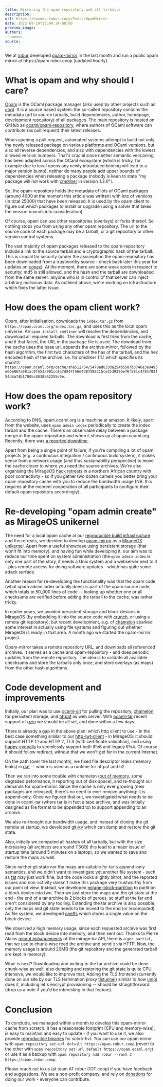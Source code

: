 ```yaml
---
title: Mirroring the opam repository and all tarballs
description:
url: https://hannes.robur.coop/Posts/OpamMirror
date: 2022-09-29T13:04:14-00:00
preview_image:
authors:
- hannes
source:
---
```


<p>We at <a href="https://robur.coop">robur</a> developed <a href="https://git.robur.io/robur/opam-mirror">opam-mirror</a> in the last month and run a public opam mirror at https://opam.robur.coop (updated hourly).</p>
<h1>What is opam and why should I care?</h1>
<p><a href="https://opam.ocaml.org">Opam</a> is the OCaml package manager (also used by other projects such as <a href="https://coq.inria.fr">coq</a>). It is a source based system: the so-called repository contains the metadata (url to source tarballs, build dependencies, author, homepage, development repository) of all packages. The main repository is hosted on GitHub as <a href="https://github.com/ocaml/opam-repository">ocaml/opam-repository</a>, where authors of OCaml software can contribute (as pull request) their latest releases.</p>
<p>When opening a pull request, automated systems attempt to build not only the newly released package on various platforms and OCaml versions, but also all reverse dependencies, and also with dependencies with the lowest allowed version numbers. That's crucial since neither semantic versioning has been adapted across the OCaml ecosystem (which is tricky, for example due to local opens any newly introduced binding will lead to a major version bump), neither do many people add upper bounds of dependencies when releasing a package (nobody is keen to state &quot;my package will not work with <a href="https://erratique.ch/software/cmdliner">cmdliner</a> in version 1.2.0&quot;).</p>
<p>So, the opam-repository holds the metadata of lots of OCaml packages (around 4000 at the moment this article was written) with lots of versions (in total 25000) that have been released. It is used by the opam client to figure out which packages to install or upgrade (using a solver that takes the version bounds into consideration).</p>
<p>Of course, opam can use other repositories (overlays) or forks thereof. So nothing stops you from using any other opam repository. The url to the source code of each package may be a tarball, or a git repository or other version control systems.</p>
<p>The vast majority of opam packages released to the opam-repository include a link to the source tarball and a cryptographic hash of the tarball. This is crucial for security (under the assumption the opam-repository has been downloaded from a trustworthy source - check back later this year for updates on <a href="https://hannes.robur.coop/Posts/Conex">conex</a>). At the moment, there are some weak spots in respect to security: md5 is still allowed, and the hash and the tarball are downloaded from the same server: anyone who is in control of that server can inject arbitrary malicious data. As outlined above, we're working on infrastructure which fixes the latter issue.</p>
<h1>How does the opam client work?</h1>
<p>Opam, after initialisation, downloads the <code>index.tar.gz</code> from <code>https://opam.ocaml.org/index.tar.gz</code>, and uses this as the local opam universe. An <code>opam install cmdliner</code> will resolve the dependencies, and download all required tarballs. The download is first tried from the cache, and if that failed, the URL in the package file is used. The download from the cache uses the base url, appends the archive-mirror, followed by the hash algorithm, the first two characters of the has of the tarball, and the hex encoded hash of the archive, i.e. for cmdliner 1.1.1 which specifies its sha512: <code>https://opam.ocaml.org/cache/sha512/54/5478ad833da254b5587b3746e3a8493e66e867a081ac0f653a901cc8a7d944f66e4387592215ce25d939be76f281c4785702f54d4a74b1700bc8838a62255c9e</code>.</p>
<h1>How does the opam repository work?</h1>
<p>According to DNS, opam.ocaml.org is a machine at amazon. It likely, apart from the website, uses <code>opam admin index</code> periodically to create the index tarball and the cache. There's an observable delay between a package merge in the opam-repository and when it shows up at opam.ocaml.org. Recently, there was <a href="https://discuss.ocaml.org/t/opam-ocaml-org-is-currently-down-is-that-where-indices-are-kept-still/">a reported downtime</a>.</p>
<p>Apart from being a single point of failure, if you're compiling a lot of opam projects (e.g. a continuous integration / continuous build system), it makes sense from a network usage (and thus sustainability perspective) to move the cache closer to where you need the source archives. We're also organising the MirageOS <a href="http://retreat.mirage.io">hack retreats</a> in a northern African country with poor connectivity - so if you gather two dozen camels you better bring your opam repository cache with you to reduce the bandwidth usage (NB: this requires at the moment cooperation of all participants to configure their default opam repository accordingly).</p>
<h1>Re-developing &quot;opam admin create&quot; as MirageOS unikernel</h1>
<p>The need for a local opam cache at our <a href="https://builds.robur.coop">reproducible build infrastructure</a> and the retreats, we decided to develop <a href="https://git.robur.io/robur/opam-mirror">opam-mirror</a> as a <a href="https://mirage.io">MirageOS unikernel</a>. Apart from a useful showcase using persistent storage (that won't fit into memory), and having fun while developing it, our aim was to reduce our time spent on system administration (the <code>opam admin index</code> is only one part of the story, it needs a Unix system and a webserver next to it - plus remote access for doing software updates - which has quite some attack surface.</p>
<p>Another reason for re-developing the functionality was that the opam code (what opam admin index actually does) is part of the opam source code, which totals to 50_000 lines of code -- looking up whether one or all checksums are verified before adding the tarball to the cache, was rather tricky.</p>
<p>In earlier years, we avoided persistent storage and block devices in MirageOS (by embedding it into the source code with <a href="https://github.com/mirage/ocaml-crunch">crunch</a>, or using a remote git repository), but recent development, e.g. of <a href="https://somerandomidiot.com/blog/2022/03/04/chamelon/">chamelon</a> sparked some interest in actually using file systems and figuring out whether MirageOS is ready in that area. A month ago we started the opam-mirror project.</p>
<p>Opam-mirror takes a remote repository URL, and downloads all referenced archives. It serves as a cache and opam-repository - and does periodic updates from the remote repository. The idea is to validate all available checksums and store the tarballs only once, and store overlays (as maps) from the other hash algorithms.</p>
<h1>Code development and improvements</h1>
<p>Initially, our plan was to use <a href="https://github.com/mirage/ocaml-git">ocaml-git</a> for pulling the repository, <a href="https://github.com/yomimono/chamelon">chamelon</a> for persistent storage, and <a href="https://github.com/inhabitedtype/httpaf">httpaf</a> as web server. With <a href="https://github.com/mirage/ocaml-tar">ocaml-tar</a> recent support of <a href="https://github.com/mirage/ocaml-tar/pull/88">gzip</a> we should be all set, and done within a few days.</p>
<p>There is already a gap in the above plan: which http client to use - in the best case something similar to our <a href="https://github.com/roburio/http-lwt-client">http-lwt-client</a> - in MirageOS: it should support HTTP 1.1 and HTTP 2, TLS (with certificate validation), and using <a href="https://github.com/roburio/happy-eyeballs">happy-eyeballs</a> to seemlessly support both IPv6 and legacy IPv4. Of course it should follow redirect, without that we won't get far in the current Internet.</p>
<p>On the path (over the last month), we fixed file descriptor leaks (memory leaks) in <a href="https://github.com/dinosaure/paf-le-chien">paf</a> -- which is used as a runtime for httpaf and h2.</p>
<p>Then we ran into some trouble with chamelon (<a href="https://github.com/yomimono/chamelon/issues/11">out of memory</a>, some degraded peformance, it reporting out of disk space), and re-thought our demands for opam-mirror. Since the cache is only ever growing (new packages are released), there's no need to ever remove anything: it is append-only. Once we figured that out, we investigated what needs to be done in ocaml-tar (where tar is in fact a tape archive, and was initially designed as file format to be appended to) to support appending to an archive.</p>
<p>We also re-thought our bandwidth usage, and instead of cloning the git remote at startup, we developed <a href="https://git.robur.io/robur/git-kv">git-kv</a> which can dump and restore the git state.</p>
<p>Also, initially we computed all hashes of all tarballs, but with the size increasing (all archives are around 7.5GB) this lead to a major issue of startup time (around 5 minutes on a laptop), so we wanted to save and restore the maps as well.</p>
<p>Since neither git state nor the maps are suitable for tar's append-only semantics, and we didn't want to investigate yet another file system - such as <a href="https://github.com/mirage/ocaml-fat">fat</a> may just work fine, but the code looks slightly bitrot, and the reported issues and non-activity doesn't make this package very trustworthy from our point of view. Instead, we developed <a href="https://github.com/reynir/mirage-block-partition">mirage-block-partition</a> to partition a block device into two. Then we just store the maps and the git state at the end - the end of a tar archive is 2 blocks of zeroes, so stuff at the far end aren't considered by any tooling. Extending the tar archive is also possible, only the maps and git state needs to be moved to the end (or recomputed). As file system, we developed <a href="https://git.robur.io/reynir/oneffs">oneffs</a> which stores a single value on the block device.</p>
<p>We observed a high memory usage, since each requested archive was first read from the block device into memory, and then sent out. Thanks to Pierre Alains <a href="https://github.com/mirage/mirage-kv/pull/28">recent enhancements</a> of the mirage-kv API, there is a <code>get_partial</code>, that we use to chunk-wise read the archive and send it via HTTP. Now, the memory usage is around 20MB (the git repository and the generated tarball are kept in memory).</p>
<p>What is next? Downloading and writing to the tar archive could be done chunk-wise as well; also dumping and restoring the git state is quite CPU intensive, we would like to improve that. Adding the TLS frontend (currently done on our site by our TLS termination proxy <a href="https://github.com/roburio/tlstunnel">tlstunnel</a>) similar to how <a href="https://github.com/roburio/unipi">unipi</a> does it, including let's encrypt provisioning -- should be straightforward (drop us a note if you'd be interesting in that feature).</p>
<h1>Conclusion</h1>
<p>To conclude, we managed within a month to develop this opam-mirror cache from scratch. It has a reasonable footprint (CPU and memory-wise), is easy to maintain and easy to update - if you want to use it, we also provide <a href="https://builds.robur.coop/job/opam-mirror">reproducible binaries</a> for solo5-hvt. You can use our opam mirror with <code>opam repository set-url default https://opam.robur.coop</code> (revert to the other with <code>opam repository set-url default https://opam.ocaml.org</code>) or use it as a backup with <code>opam repository add robur --rank 2 https://opam.robur.coop</code>.</p>
<p>Please reach out to us (at team AT robur DOT coop) if you have feedback and suggestions. We are a non-profit company, and rely on <a href="https://robur.coop/Donate">donations</a> for doing our work - everyone can contribute.</p>

